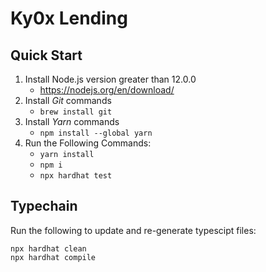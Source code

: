 # Ky0x Lending

## Quick Start

1. Install Node.js version greater than 12.0.0
    * <https://nodejs.org/en/download/>
1. Install *Git* commands
    * ```brew install git```
1. Install *Yarn* commands
    * ```npm install --global yarn```
1. Run the Following Commands:
    * ```yarn install```
    * ```npm i```
    * ```npx hardhat test```

## Typechain
Run the following to update and re-generate typescipt files:
```
npx hardhat clean
npx hardhat compile
```

